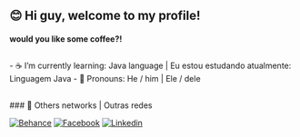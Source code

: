 ## 😊 Hi guy, welcome to my profile! 
#### would you like some coffee?!

<h2></h2>
- ☕ I’m currently learning: Java language |  Eu estou estudando atualmente: Linguagem Java
- 👤 Pronouns: He / him | Ele / dele

<h2 dir="auto"></h2>
### 👋 Others networks | Outras redes
 
[![Behance](https://img.shields.io/badge/-Behance-blue?style=for-the-badge&logo=behance&logoColor=white)](https://www.behance.net/ranguinerdaniel)
[![Facebook](https://img.shields.io/badge/Facebook-1877F2?style=for-the-badge&logo=facebook&logoColor=white)](https://web.facebook.com/ranguiner.daniel)
[![Linkedin](https://img.shields.io/badge/LinkedIn-0077B5?style=for-the-badge&logo=linkedin&logoColor=white)](https://www.linkedin.com/in/ranguiner-daniel-91261222a/)

